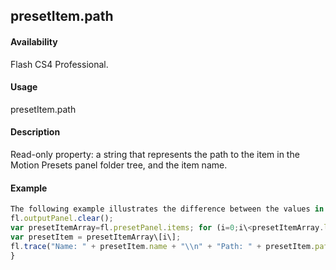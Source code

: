 ## presetItem.path

#### Availability

Flash CS4 Professional.

#### Usage

presetItem.path

#### Description

Read-only property: a string that represents the path to the item in the Motion Presets panel folder tree, and the item name.

#### Example

```javascript
The following example illustrates the difference between the values in presetItem.name and presetItem.path.
fl.outputPanel.clear();
var presetItemArray=fl.presetPanel.items; for (i=0;i\<presetItemArray.length; i++){
var presetItem = presetItemArray\[i\];
fl.trace("Name: " + presetItem.name + "\\n" + "Path: " + presetItem.path); fl.trace("");
}

```